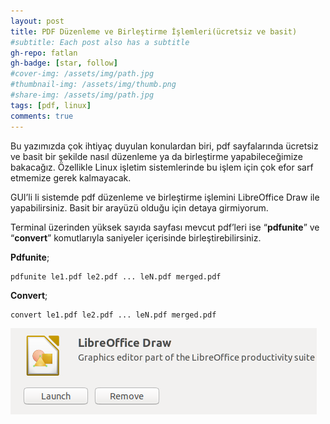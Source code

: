 ```yaml
---
layout: post
title: PDF Düzenleme ve Birleştirme İşlemleri(ücretsiz ve basit)
#subtitle: Each post also has a subtitle
gh-repo: fatlan
gh-badge: [star, follow]
#cover-img: /assets/img/path.jpg
#thumbnail-img: /assets/img/thumb.png
#share-img: /assets/img/path.jpg
tags: [pdf, linux]
comments: true
---
```

Bu yazımızda çok ihtiyaç duyulan konulardan biri, pdf sayfalarında ücretsiz ve basit bir şekilde nasıl düzenleme ya da birleştirme yapabileceğimize bakacağız. Özellikle Linux işletim sistemlerinde bu işlem için çok efor sarf etmemize gerek kalmayacak.

GUI’li li sistemde pdf düzenleme ve birleştirme işlemini LibreOffice Draw ile yapabilirsiniz. Basit bir arayüzü olduğu için detaya girmiyorum.

Terminal üzerinden yüksek sayıda sayfası mevcut pdf’leri ise “**pdfunite**” ve “**convert**” komutlarıyla saniyeler içerisinde birleştirebilirsiniz.

**Pdfunite**;

~~~
pdfunite le1.pdf le2.pdf ... leN.pdf merged.pdf
~~~

**Convert**;

~~~
convert le1.pdf le2.pdf ... leN.pdf merged.pdf
~~~

![Crepe](/assets/img/pdfconv/pdfconv01.png)

